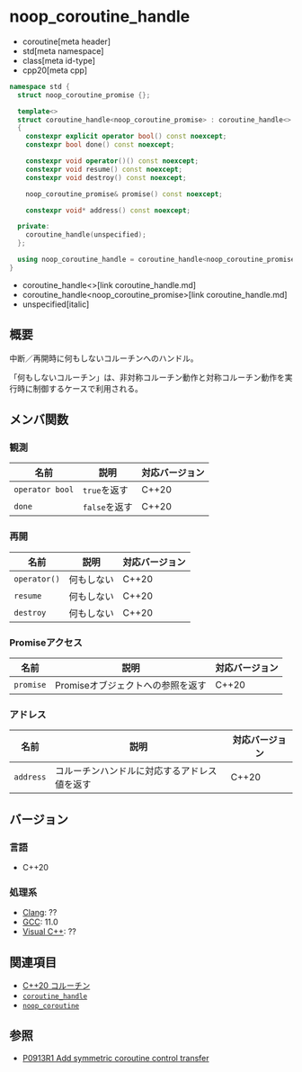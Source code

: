 # noop_coroutine_handle
* coroutine[meta header]
* std[meta namespace]
* class[meta id-type]
* cpp20[meta cpp]

```cpp
namespace std {
  struct noop_coroutine_promise {};

  template<>
  struct coroutine_handle<noop_coroutine_promise> : coroutine_handle<>
  {
    constexpr explicit operator bool() const noexcept;
    constexpr bool done() const noexcept;

    constexpr void operator()() const noexcept;
    constexpr void resume() const noexcept;
    constexpr void destroy() const noexcept;

    noop_coroutine_promise& promise() const noexcept;

    constexpr void* address() const noexcept;

  private:
    coroutine_handle(unspecified);
  };

  using noop_coroutine_handle = coroutine_handle<noop_coroutine_promise>;
}
```
* coroutine_handle<>[link coroutine_handle.md]
* coroutine_handle<noop_coroutine_promise>[link coroutine_handle.md]
* unspecified[italic]


## 概要
中断／再開時に何もしないコルーチンへのハンドル。

「何もしないコルーチン」は、非対称コルーチン動作と対称コルーチン動作を実行時に制御するケースで利用される。


## メンバ関数
### 観測

| 名前            | 説明          | 対応バージョン |
|-----------------|---------------|----------------|
| `operator bool` | `true`を返す  | C++20 |
| `done`          | `false`を返す | C++20 |

### 再開

| 名前         | 説明       | 対応バージョン |
|--------------|------------|----------------|
| `operator()` | 何もしない | C++20 |
| `resume`     | 何もしない | C++20 |
| `destroy`    | 何もしない | C++20 |

### Promiseアクセス

| 名前      | 説明           | 対応バージョン |
|-----------|----------------|----------------|
| `promise` | Promiseオブジェクトへの参照を返す | C++20 |

### アドレス

| 名前      | 説明           | 対応バージョン |
|-----------|----------------|----------------|
| `address` | コルーチンハンドルに対応するアドレス値を返す | C++20 |


## バージョン
### 言語
- C++20

### 処理系
- [Clang](/implementation.md#clang): ??
- [GCC](/implementation.md#gcc): 11.0
- [Visual C++](/implementation.md#visual_cpp): ??


## 関連項目
- [C++20 コルーチン](/lang/cpp20/coroutines.md)
- [`coroutine_handle`](coroutine_handle.md)
- [`noop_coroutine`](noop_coroutine.md)


## 参照
- [P0913R1 Add symmetric coroutine control transfer](http://www.open-std.org/jtc1/sc22/wg21/docs/papers/2018/p0913r1.html)
